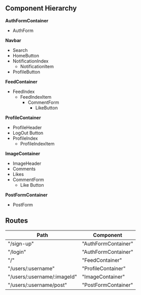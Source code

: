 ## Component Hierarchy

**AuthFormContainer**
* AuthForm

**Navbar**
* Search
* HomeButton
* NotificationIndex
  * NotificationItem
* ProfileButton

**FeedContainer**
* FeedIndex
  * FeedIndexItem
    * CommentForm
      * LikeButton

**ProfileContainer**
* ProfileHeader
* LogOut Button
* ProfileIndex
  * ProfileIndexItem

**ImageContainer**
* ImageHeader
* Comments
* Likes
* CommentForm
  * Like Button

**PostFormContainer**
* PostForm

## Routes

| Path                        | Component           |
| --------------------------  | ------------------- |
| "/sign-up"                  | "AuthFormContainer" |
| "/login"                    | "AuthFormContainer" |
| "/"                         | "FeedContainer"     |
| "/users/:username"          | "ProfileContainer"  |
| "/users/:username/:imageId" | "ImageContainer"    |
| "/users/:username/post"     | "PostFormContainer"     |
